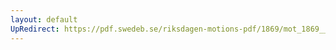 ```yaml
---
layout: default
UpRedirect: https://pdf.swedeb.se/riksdagen-motions-pdf/1869/mot_1869__ak__00031/mot_1869__ak__00031_007.pdf
---
```

